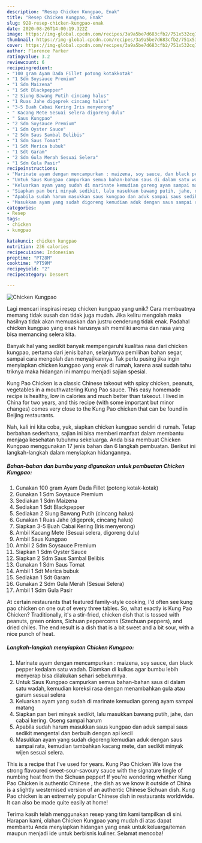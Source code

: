 ```yaml
---
description: "Resep Chicken Kungpao, Enak"
title: "Resep Chicken Kungpao, Enak"
slug: 928-resep-chicken-kungpao-enak
date: 2020-08-26T14:00:19.322Z
image: https://img-global.cpcdn.com/recipes/3a9a5be7d683cfb2/751x532cq70/chicken-kungpao-foto-resep-utama.jpg
thumbnail: https://img-global.cpcdn.com/recipes/3a9a5be7d683cfb2/751x532cq70/chicken-kungpao-foto-resep-utama.jpg
cover: https://img-global.cpcdn.com/recipes/3a9a5be7d683cfb2/751x532cq70/chicken-kungpao-foto-resep-utama.jpg
author: Florence Parker
ratingvalue: 3.2
reviewcount: 6
recipeingredient:
- "100 gram Ayam Dada Fillet potong kotakkotak"
- "1 Sdm Soysauce Premium"
- "1 Sdm Maizena"
- "1 Sdt Blackpepper"
- "2 Siung Bawang Putih cincang halus"
- "1 Ruas Jahe digeprek cincang halus"
- "3-5 Buah Cabai Kering Iris menyerong"
- " Kacang Mete Sesuai selera digoreng dulu"
- " Saus Kungpao"
- "2 Sdm Soysauce Premium"
- "1 Sdm Oyster Sauce"
- "2 Sdm Saus Sambal Belibis"
- "1 Sdm Saus Tomat"
- "1 Sdt Merica bubuk"
- "1 Sdt Garam"
- "2 Sdm Gula Merah Sesuai Selera"
- "1 Sdm Gula Pasir"
recipeinstructions:
- "Marinate ayam dengan mencampurkan : maizena, soy sauce, dan black pepper kedalam satu wadah. Diamkan di kulkas agar bumbu lebih menyerap bisa dilakukan sehari sebelumnya."
- "Untuk Saus Kungpao campurkan semua bahan-bahan saus di dalam satu wadah, kemudian koreksi rasa dengan menambahkan gula atau garam sesuai selera"
- "Keluarkan ayam yang sudah di marinate kemudian goreng ayam sampai matang"
- "Siapkan pan beri minyak sedikit, lalu masukkan bawang putih, jahe, dan cabai kering. Oseng sampai harum"
- "Apabila sudah harum masukkan saus kungpao dan aduk sampai saus sedikit mengental dan berbuih dengan api kecil"
- "Masukkan ayam yang sudah digoreng kemudian aduk dengan saus sampai rata, kemudian tambahkan kacang mete, dan sedikit minyak wijen sesuai selera."
categories:
- Resep
tags:
- chicken
- kungpao

katakunci: chicken kungpao 
nutrition: 236 calories
recipecuisine: Indonesian
preptime: "PT28M"
cooktime: "PT59M"
recipeyield: "2"
recipecategory: Dessert

---
```



![Chicken Kungpao](https://img-global.cpcdn.com/recipes/3a9a5be7d683cfb2/751x532cq70/chicken-kungpao-foto-resep-utama.jpg)

Lagi mencari inspirasi resep chicken kungpao yang unik? Cara membuatnya memang tidak susah dan tidak juga mudah. Jika keliru mengolah maka hasilnya tidak akan memuaskan dan justru cenderung tidak enak. Padahal chicken kungpao yang enak harusnya sih memiliki aroma dan rasa yang bisa memancing selera kita.

Banyak hal yang sedikit banyak mempengaruhi kualitas rasa dari chicken kungpao, pertama dari jenis bahan, selanjutnya pemilihan bahan segar, sampai cara mengolah dan menyajikannya. Tak perlu pusing jika ingin menyiapkan chicken kungpao yang enak di rumah, karena asal sudah tahu triknya maka hidangan ini mampu menjadi sajian spesial.

Kung Pao Chicken is a classic Chinese takeout with spicy chicken, peanuts, vegetables in a mouthwatering Kung Pao sauce. This easy homemade recipe is healthy, low in calories and much better than takeout. I lived in China for two years, and this recipe (with some important but minor changes) comes very close to the Kung Pao chicken that can be found in Beijing restaurants.


Nah, kali ini kita coba, yuk, siapkan chicken kungpao sendiri di rumah. Tetap berbahan sederhana, sajian ini bisa memberi manfaat dalam membantu menjaga kesehatan tubuhmu sekeluarga. Anda bisa membuat Chicken Kungpao menggunakan 17 jenis bahan dan 6 langkah pembuatan. Berikut ini langkah-langkah dalam menyiapkan hidangannya.

<!--inarticleads1-->

##### Bahan-bahan dan bumbu yang digunakan untuk pembuatan Chicken Kungpao:

1. Gunakan 100 gram Ayam Dada Fillet (potong kotak-kotak)
1. Gunakan 1 Sdm Soysauce Premium
1. Sediakan 1 Sdm Maizena
1. Sediakan 1 Sdt Blackpepper
1. Sediakan 2 Siung Bawang Putih (cincang halus)
1. Gunakan 1 Ruas Jahe (digeprek, cincang halus)
1. Siapkan 3-5 Buah Cabai Kering (Iris menyerong)
1. Ambil  Kacang Mete (Sesuai selera, digoreng dulu)
1. Ambil  Saus Kungpao
1. Ambil 2 Sdm Soysauce Premium
1. Siapkan 1 Sdm Oyster Sauce
1. Siapkan 2 Sdm Saus Sambal Belibis
1. Gunakan 1 Sdm Saus Tomat
1. Ambil 1 Sdt Merica bubuk
1. Sediakan 1 Sdt Garam
1. Gunakan 2 Sdm Gula Merah (Sesuai Selera)
1. Ambil 1 Sdm Gula Pasir


At certain restaurants that featured family-style cooking, I&#39;d often see kung pao chicken on one out of every three tables. So, what exactly is Kung Pao Chicken? Traditionally, it&#39;s a stir-fried, chicken dish that is tossed with peanuts, green onions, Sichuan peppercorns (Szechuan peppers), and dried chiles. The end result is a dish that is a bit sweet and a bit sour, with a nice punch of heat. 

<!--inarticleads2-->

##### Langkah-langkah menyiapkan Chicken Kungpao:

1. Marinate ayam dengan mencampurkan : maizena, soy sauce, dan black pepper kedalam satu wadah. Diamkan di kulkas agar bumbu lebih menyerap bisa dilakukan sehari sebelumnya.
1. Untuk Saus Kungpao campurkan semua bahan-bahan saus di dalam satu wadah, kemudian koreksi rasa dengan menambahkan gula atau garam sesuai selera
1. Keluarkan ayam yang sudah di marinate kemudian goreng ayam sampai matang
1. Siapkan pan beri minyak sedikit, lalu masukkan bawang putih, jahe, dan cabai kering. Oseng sampai harum
1. Apabila sudah harum masukkan saus kungpao dan aduk sampai saus sedikit mengental dan berbuih dengan api kecil
1. Masukkan ayam yang sudah digoreng kemudian aduk dengan saus sampai rata, kemudian tambahkan kacang mete, dan sedikit minyak wijen sesuai selera.


This is a recipe that I&#39;ve used for years. Kung Pao Chicken We love the strong flavoured sweet-sour-savoury sauce with the signature tingle of numbing heat from the Sichuan pepper! If you&#39;re wondering whether Kung Pao Chicken is authentic Chinese , the dish as we know it outside of China is a slightly westernised version of an authentic Chinese Sichuan dish. Kung Pao chicken is an extremely popular Chinese dish in restaurants worldwide. It can also be made quite easily at home! 

Terima kasih telah menggunakan resep yang tim kami tampilkan di sini. Harapan kami, olahan Chicken Kungpao yang mudah di atas dapat membantu Anda menyiapkan hidangan yang enak untuk keluarga/teman maupun menjadi ide untuk berbisnis kuliner. Selamat mencoba!

